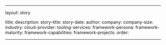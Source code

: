 ---

layout: story

title:
description:
story-title:
story-date:
author:
company:
company-size:
industry:
cloud-provider:
tooling-services:
framework-persona:
framework-maturity:
framework-capabilities:
framework-projects:
order:

---